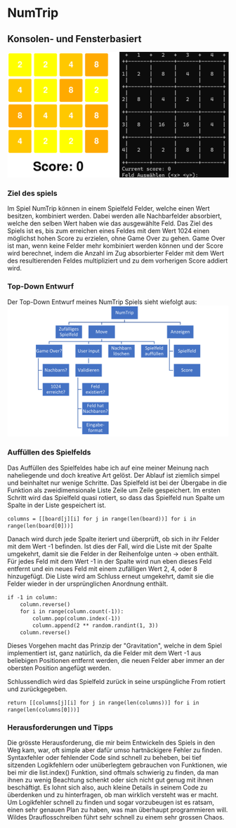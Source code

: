 # NumTrip
## Konsolen- und Fensterbasiert

![](/docs/images/numtrip_screenshots.png)

### Ziel des spiels
Im Spiel NumTrip können in einem Spielfeld Felder, welche einen Wert besitzen, kombiniert werden. Dabei werden alle Nachbarfelder absorbiert, welche den selben Wert haben wie das ausgewählte Feld. Das Ziel des Spiels ist es, bis zum erreichen eines Feldes mit dem Wert 1024 einen möglichst hohen Score zu erzielen, ohne Game Over zu gehen. Game Over ist man, wenn keine Felder mehr kombiniert werden können und der Score wird berechnet, indem die Anzahl im Zug absorbierter Felder mit dem Wert des resultierenden Feldes multipliziert und zu dem vorherigen Score addiert wird.

### Top-Down Entwurf
Der Top-Down Entwurf meines NumTrip Spiels sieht wiefolgt aus:
![](/docs/images/numtrip_topdown.png)

### Auffüllen des Spielfelds
Das Auffüllen des Spielfeldes habe ich auf eine meiner Meinung nach naheliegende und doch kreative Art gelöst. Der Ablauf ist ziemlich simpel und beinhaltet nur wenige Schritte. Das Spielfeld ist bei der Übergabe in die Funktion als zweidimensionale Liste Zeile um Zeile gespeichert. Im ersten Schritt wird das Spielfeld quasi rotiert, so dass das Spielfeld nun Spalte um Spalte in der Liste gespeichert ist.

    columns = [[board[j][i] for j in range(len(board))] for i in range(len(board[0]))]

Danach wird durch jede Spalte iteriert und überprüft, ob sich in ihr Felder mit dem Wert -1 befinden. Ist dies der Fall, wird die Liste mit der Spalte umgekehrt, damit sie die Felder in der Reihenfolge unten -> oben enthält. Für jedes Feld mit dem Wert -1 in der Spalte wird nun eben dieses Feld entfernt und ein neues Feld mit einem zufälligen Wert 2, 4, oder 8 hinzugefügt. Die Liste wird am Schluss erneut umgekehrt, damit sie die Felder wieder in der ursprünglichen Anordnung enthält.

    if -1 in column:
        column.reverse()
        for i in range(column.count(-1)):
            column.pop(column.index(-1))
            column.append(2 ** random.randint(1, 3))
        column.reverse()

Dieses Vorgehen macht das Prinzip der "Gravitation", welche in dem Spiel implementiert ist, ganz natürlich, da die Felder mit dem Wert -1 aus beliebigen Positionen entfernt werden, die neuen Felder aber immer an der obersten Position angefügt werden.

Schlussendlich wird das Spielfeld zurück in seine urspüngliche From rotiert und zurückgegeben.

    return [[columns[j][i] for j in range(len(columns))] for i in range(len(columns[0]))]

### Herausforderungen und Tipps
Die grösste Herausforderung, die mir beim Entwickeln des Spiels in den Weg kam, war, oft simple aber dafür umso hartnäckigere Fehler zu finden. Syntaxfehler oder fehlender Code sind schnell zu beheben, bei tief sitzenden Logikfehlern oder unüberlegtem gebrauchen von Funktionen, wie bei mir die list.index() Funktion, sind oftmals schwierig zu finden, da man ihnen zu wenig Beachtung schenkt oder sich nicht gut genug mit ihnen beschäftigt. Es lohnt sich also, auch kleine Details in seinem Code zu überdenken und zu hinterfragen, ob man wirklich versteht was er macht. Um Logikfehler schnell zu finden und sogar vorzubeugen ist es ratsam, einen sehr genauen Plan zu haben, was man überhaupt programmieren will. Wildes Drauflosschreiben führt sehr schnell zu einem sehr grossen Chaos.